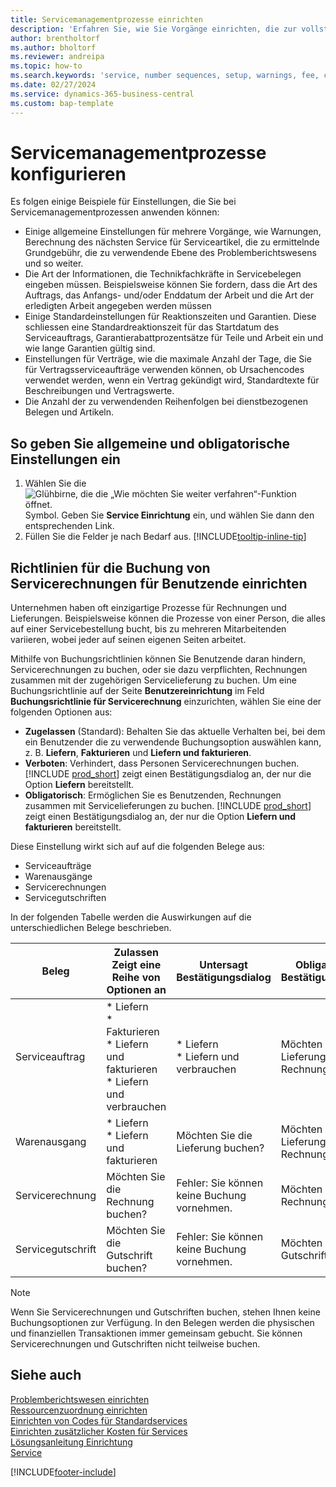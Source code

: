 ```yaml
---
title: Servicemanagementprozesse einrichten
description: 'Erfahren Sie, wie Sie Vorgänge einrichten, die zur vollständigen Zufriedenheit Ihrer Debitoren mit Ihren Services beitragen.'
author: brentholtorf
ms.author: bholtorf
ms.reviewer: andreipa
ms.topic: how-to
ms.search.keywords: 'service, number sequences, setup, warnings, fee, contracts, warranties'
ms.date: 02/27/2024
ms.service: dynamics-365-business-central
ms.custom: bap-template
---
```


# <a name="configure-service-management-processes"></a>Servicemanagementprozesse konfigurieren

Es folgen einige Beispiele für Einstellungen, die Sie bei Servicemanagementprozessen anwenden können:  
  
* Einige allgemeine Einstellungen für mehrere Vorgänge, wie Warnungen, Berechnung des nächsten Service für Serviceartikel, die zu ermittelnde Grundgebühr, die zu verwendende Ebene des Problemberichtswesens und so weiter.  
* Die Art der Informationen, die Technikfachkräfte in Servicebelegen eingeben müssen. Beispielsweise können Sie fordern, dass die Art des Auftrags, das Anfangs- und/oder Enddatum der Arbeit und die Art der erledigten Arbeit angegeben werden müssen  
* Einige Standardeinstellungen für Reaktionszeiten und Garantien. Diese schliessen eine Standardreaktionszeit für das Startdatum des Serviceauftrags, Garantierabattprozentsätze für Teile und Arbeit ein und wie lange Garantien gültig sind.  
* Einstellungen für Verträge, wie die maximale Anzahl der Tage, die Sie für Vertragsserviceaufträge verwenden können, ob Ursachencodes verwendet werden, wenn ein Vertrag gekündigt wird, Standardtexte für Beschreibungen und Vertragswerte.  
* Die Anzahl der zu verwendenden Reihenfolgen bei dienstbezogenen Belegen und Artikeln.  

## <a name="to-enter-general-and-mandatory-settings"></a>So geben Sie allgemeine und obligatorische Einstellungen ein

1. Wählen Sie die ![Glühbirne, die die „Wie möchten Sie weiter verfahren“-Funktion öffnet.](media/ui-search/search_small.png "Tell Me-Funktion") Symbol. Geben Sie **Service Einrichtung** ein, und wählen Sie dann den entsprechenden Link.
2. Füllen Sie die Felder je nach Bedarf aus. [!INCLUDE[tooltip-inline-tip](includes/tooltip-inline-tip_md.md)]  

## <a name="set-up-service-invoice-posting-policies-for-users"></a>Richtlinien für die Buchung von Servicerechnungen für Benutzende einrichten

Unternehmen haben oft einzigartige Prozesse für Rechnungen und Lieferungen. Beispielsweise können die Prozesse von einer Person, die alles auf einer Servicebestellung bucht, bis zu mehreren Mitarbeitenden variieren, wobei jeder auf seinen eigenen Seiten arbeitet.

Mithilfe von Buchungsrichtlinien können Sie Benutzende daran hindern, Servicerechnungen zu buchen, oder sie dazu verpflichten, Rechnungen zusammen mit der zugehörigen Servicelieferung zu buchen. Um eine Buchungsrichtlinie auf der Seite **Benutzereinrichtung** im Feld **Buchungsrichtlinie für Servicerechnung** einzurichten, wählen Sie eine der folgenden Optionen aus:

* **Zugelassen** (Standard): Behalten Sie das aktuelle Verhalten bei, bei dem ein Benutzender die zu verwendende Buchungsoption auswählen kann, z. B. **Liefern**, **Fakturieren** und **Liefern und fakturieren**.
* **Verboten**: Verhindert, dass Personen Servicerechnungen buchen. [!INCLUDE [prod_short](includes/prod_short.md)] zeigt einen Bestätigungsdialog an, der nur die Option **Liefern** bereitstellt.
* **Obligatorisch**: Ermöglichen Sie es Benutzenden, Rechnungen zusammen mit Servicelieferungen zu buchen. [!INCLUDE [prod_short](includes/prod_short.md)] zeigt einen Bestätigungsdialog an, der nur die Option **Liefern und fakturieren** bereitstellt.

Diese Einstellung wirkt sich auf auf die folgenden Belege aus:

* Serviceaufträge
* Warenausgänge
* Servicerechnungen
* Servicegutschriften

In der folgenden Tabelle werden die Auswirkungen auf die unterschiedlichen Belege beschrieben.

|Beleg  |Zulassen<br>Zeigt eine Reihe von Optionen an   |Untersagt<br>Bestätigungsdialog  |Obligatorisch<br>Bestätigungsdialog  |
|---------|---------|---------|---------|
|Serviceauftrag     | * Liefern<br>* Fakturieren<br>* Liefern und fakturieren<br>* Liefern und verbrauchen         |* Liefern<br>* Liefern und verbrauchen  |Möchten Sie die Lieferung und Rechnung buchen?         |
|Warenausgang     |* Liefern<br>* Liefern und fakturieren         |Möchten Sie die Lieferung buchen?         | Möchten Sie die Lieferung und Rechnung buchen?        |
|Servicerechnung     | Möchten Sie die Rechnung buchen?         | Fehler: Sie können keine Buchung vornehmen.       |Möchten Sie die Rechnung buchen?         |
|Servicegutschrift     | Möchten Sie die Gutschrift buchen?         | Fehler: Sie können keine Buchung vornehmen.        |Möchten Sie die Gutschrift buchen?         |

> [!NOTE]
> Wenn Sie Servicerechnungen und Gutschriften buchen, stehen Ihnen keine Buchungsoptionen zur Verfügung. In den Belegen werden die physischen und finanziellen Transaktionen immer gemeinsam gebucht. Sie können Servicerechnungen und Gutschriften nicht teilweise buchen.

## <a name="see-also"></a>Siehe auch

[Problemberichtswesen einrichten](service-how-setup-fault-reporting.md)  
[Ressourcenzuordnung einrichten](service-how-setup-resource-allocation.md)  
[Einrichten von Codes für Standardservices](service-how-setup-service-coding.md)  
[Einrichten zusätzlicher Kosten für Services](service-how-setup-service-costs-pricing.md)  
[Lösungsanleitung Einrichtung](service-how-setup-troubleshooting.md)  
[Service](service-service.md)  


[!INCLUDE[footer-include](includes/footer-banner.md)]
